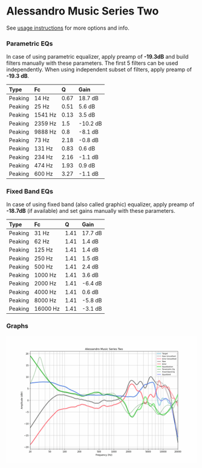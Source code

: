 # Alessandro Music Series Two
See [usage instructions](https://github.com/jaakkopasanen/AutoEq#usage) for more options and info.

### Parametric EQs
In case of using parametric equalizer, apply preamp of **-19.3dB** and build filters manually
with these parameters. The first 5 filters can be used independently.
When using independent subset of filters, apply preamp of **-19.3 dB**.

| Type    | Fc      |    Q | Gain     |
|:--------|:--------|:-----|:---------|
| Peaking | 14 Hz   | 0.67 | 18.7 dB  |
| Peaking | 25 Hz   | 0.51 | 5.6 dB   |
| Peaking | 1541 Hz | 0.13 | 3.5 dB   |
| Peaking | 2359 Hz | 1.5  | -10.2 dB |
| Peaking | 9888 Hz | 0.8  | -8.1 dB  |
| Peaking | 73 Hz   | 2.18 | -0.8 dB  |
| Peaking | 131 Hz  | 0.83 | 0.6 dB   |
| Peaking | 234 Hz  | 2.16 | -1.1 dB  |
| Peaking | 474 Hz  | 1.93 | 0.9 dB   |
| Peaking | 600 Hz  | 3.27 | -1.1 dB  |

### Fixed Band EQs
In case of using fixed band (also called graphic) equalizer, apply preamp of **-18.7dB**
(if available) and set gains manually with these parameters.

| Type    | Fc       |    Q | Gain    |
|:--------|:---------|:-----|:--------|
| Peaking | 31 Hz    | 1.41 | 17.7 dB |
| Peaking | 62 Hz    | 1.41 | 1.4 dB  |
| Peaking | 125 Hz   | 1.41 | 1.4 dB  |
| Peaking | 250 Hz   | 1.41 | 1.5 dB  |
| Peaking | 500 Hz   | 1.41 | 2.4 dB  |
| Peaking | 1000 Hz  | 1.41 | 3.6 dB  |
| Peaking | 2000 Hz  | 1.41 | -6.4 dB |
| Peaking | 4000 Hz  | 1.41 | 0.6 dB  |
| Peaking | 8000 Hz  | 1.41 | -5.8 dB |
| Peaking | 16000 Hz | 1.41 | -3.1 dB |

### Graphs
![](./Alessandro%20Music%20Series%20Two.png)